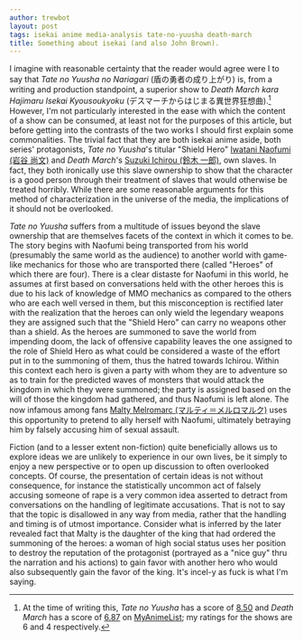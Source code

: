 ```yaml
---
author: trewbot
layout: post
tags: isekai anime media-analysis tate-no-yuusha death-march
title: Something about isekai (and also John Brown).
---
```


I imagine with reasonable certainty that the reader would agree were I to say
that _Tate no Yuusha no Nariagari_ (盾の勇者の成り上がり) is, from a writing and
production standpoint, a superior show to _Death March kara Hajimaru Isekai
Kyousoukyoku_ (デスマーチからはじまる異世界狂想曲).[^1] However, I'm not
particularly interested in the ease with which the content of a show can be
consumed, at least not for the purposes of this article, but before getting into
the contrasts of the two works I should first explain some commonalities. The
trivial fact that they are both isekai anime aside, both series' protagonists,
_Tate no Yuusha_'s titular "Shield Hero" [Iwatani Naofumi (岩谷 尚文)][4] and
_Death March_'s [Suzuki Ichirou (鈴木 一郎)][5], own slaves. In fact, they both
ironically use this slave ownership to show that the character is a good person
through their treatment of slaves that would otherwise be treated horribly.
While there are some reasonable arguments for this method of characterization in
the universe of the media, the implications of it should not be overlooked.

[^1]:   At the time of writing this, _Tate no Yuusha_ has a score of [8.50][1]
        and _Death March_ has a score of [6.87][2] on [MyAnimeList][3]; my
        ratings for the shows are 6 and 4 respectively.

_Tate no Yuusha_ suffers from a multitude of issues beyond the slave ownership
that are themselves facets of the context in which it comes to be. The story
begins with Naofumi being transported from his world (presumably the same world
as the audience) to another world with game-like mechanics for those who are
transported there (called "Heroes" of which there are four). There is a clear
distaste for Naofumi in this world, he assumes at first based on conversations
held with the other heroes this is due to his lack of knowledge of MMO mechanics
as compared to the others who are each well versed in them, but this
misconception is rectified later with the realization that the heroes can only
wield the legendary weapons they are assigned such that the "Shield Hero" can
carry no weapons other than a shield. As the heroes are summoned to save the
world from impending doom, the lack of offensive capability leaves the one
assigned to the role of Shield Hero as what could be considered a waste of the
effort put in to the summoning of them, thus the hatred towards Ichirou. Within
this context each hero is given a party with whom they are to adventure so as to
train for the predicted waves of monsters that would attack the kingdom in which
they were summoned; the party is assigned based on the will of those the kingdom
had gathered, and thus Naofumi is left alone. The now infamous among fans [Malty
Melromarc (マルティ＝メルロマルク)][6] uses this opportunity to pretend to ally
herself with Naofumi, ultimately betraying him by falsely accusing him of sexual
assault.

Fiction (and to a lesser extent non-fiction) quite beneficially allows us to
explore ideas we are unlikely to experience in our own lives, be it simply to
enjoy a new perspective or to open up discussion to often overlooked concepts.
Of course, the presentation of certain ideas is not without consequence, for
instance the statistically uncommon act of falsely accusing someone of rape is a
very common idea asserted to detract from conversations on the handling of
legitimate accusations. That is not to say that the topic is disallowed in any
way from media, rather that the handling and timing is of utmost importance.
Consider what is inferred by the later revealed fact that Malty is the daughter
of the king that had ordered the summoning of the heroes: a woman of high social
status uses her position to destroy the reputation of the protagonist (portrayed
as a "nice guy" thru the narration and his actions) to gain favor with another
hero who would also subsequently gain the favor of the king. It's incel-y as
fuck is what I'm saying.

[1]: https://myanimelist.net/anime/35790
[2]: https://myanimelist.net/anime/34497
[3]: https://myanimelist.net
[4]: https://myanimelist.net/character/112891
[5]: https://myanimelist.net/character/124517
[6]: https://myanimelist.net/character/112929
